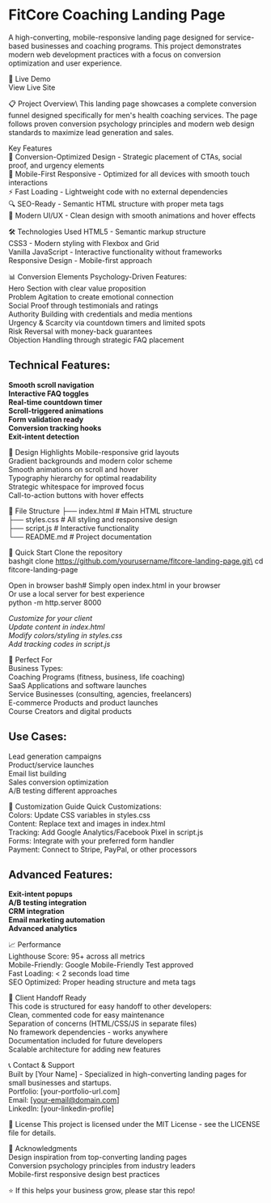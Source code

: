 # FitCore Coaching Landing Page
A high-converting, mobile-responsive landing page designed for service-based businesses and coaching programs. This project demonstrates modern web development practices with a focus on conversion optimization and user experience.

🚀 Live Demo\
View Live Site

📋 Project Overview\\
This landing page showcases a complete conversion funnel designed specifically for men's health coaching services. The page follows proven conversion psychology principles and modern web design standards to maximize lead generation and sales.

Key Features\
🎯 Conversion-Optimized Design - Strategic placement of CTAs, social proof, and urgency elements\
📱 Mobile-First Responsive - Optimized for all devices with smooth touch interactions\
⚡ Fast Loading - Lightweight code with no external dependencies\
🔍 SEO-Ready - Semantic HTML structure with proper meta tags\
🎨 Modern UI/UX - Clean design with smooth animations and hover effects

🛠️ Technologies Used
HTML5 - Semantic markup structure\
CSS3 - Modern styling with Flexbox and Grid\
Vanilla JavaScript - Interactive functionality without frameworks\
Responsive Design - Mobile-first approach

📊 Conversion Elements
Psychology-Driven Features:\
Hero Section with clear value proposition\
Problem Agitation to create emotional connection\
Social Proof through testimonials and ratings\
Authority Building with credentials and media mentions\
Urgency & Scarcity via countdown timers and limited spots\
Risk Reversal with money-back guarantees\
Objection Handling through strategic FAQ placement

## Technical Features:
**Smooth scroll navigation** <br/>
**Interactive FAQ toggles** <br/>
**Real-time countdown timer** <br/>
**Scroll-triggered animations** <br/>
**Form validation ready** <br/>
**Conversion tracking hooks** <br/>
**Exit-intent detection**

🎨 Design Highlights
Mobile-responsive grid layouts\
Gradient backgrounds and modern color scheme\
Smooth animations on scroll and hover\
Typography hierarchy for optimal readability\
Strategic whitespace for improved focus\
Call-to-action buttons with hover effects

📁 File Structure
├── index.html          # Main HTML structure\
├── styles.css          # All styling and responsive design\
├── script.js           # Interactive functionality\
└── README.md           # Project documentation

🚀 Quick Start
Clone the repository\
bashgit clone https://github.com/yourusername/fitcore-landing-page.git\
cd fitcore-landing-page

Open in browser
bash# Simply open index.html in your browser\
Or use a local server for best experience\
python -m http.server 8000

_Customize for your client_ <br/>
_Update content in index.html_ <br/>
_Modify colors/styling in styles.css_ <br/>
_Add tracking codes in script.js_ <br/>

🎯 Perfect For\
Business Types:\
Coaching Programs (fitness, business, life coaching)\
SaaS Applications and software launches\
Service Businesses (consulting, agencies, freelancers)\
E-commerce Products and product launches\
Course Creators and digital products

## Use Cases:
Lead generation campaigns\
Product/service launches\
Email list building\
Sales conversion optimization\
A/B testing different approaches

🔧 Customization Guide
Quick Customizations:\
Colors: Update CSS variables in styles.css\
Content: Replace text and images in index.html\
Tracking: Add Google Analytics/Facebook Pixel in script.js\
Forms: Integrate with your preferred form handler\
Payment: Connect to Stripe, PayPal, or other processors

## Advanced Features:
**Exit-intent popups** <br/>
**A/B testing integration** <br/>
**CRM integration** <br/>
**Email marketing automation** <br/>
**Advanced analytics** <br/>

📈 Performance\
Lighthouse Score: 95+ across all metrics\
Mobile-Friendly: Google Mobile-Friendly Test approved\
Fast Loading: < 2 seconds load time\
SEO Optimized: Proper heading structure and meta tags

🤝 Client Handoff Ready\
This code is structured for easy handoff to other developers:\
Clean, commented code for easy maintenance\
Separation of concerns (HTML/CSS/JS in separate files)\
No framework dependencies - works anywhere\
Documentation included for future developers\
Scalable architecture for adding new features

📞 Contact & Support\
Built by [Your Name] - Specialized in high-converting landing pages for small businesses and startups.\
Portfolio: [your-portfolio-url.com]\
Email: [your-email@domain.com]\
LinkedIn: [your-linkedin-profile]

📝 License
This project is licensed under the MIT License - see the LICENSE file for details.

🙏 Acknowledgments\
Design inspiration from top-converting landing pages\
Conversion psychology principles from industry leaders\
Mobile-first responsive design best practices


⭐ If this helps your business grow, please star this repo!
